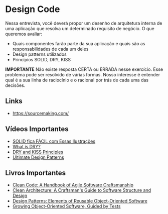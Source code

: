 # Design Code

Nessa entrevista, você deverá propor um desenho de arquitetura interna de uma aplicação que resolva um determinado requisito de negócio. O que queremos avaliar:
- Quais componentes farão parte da sua aplicação e quais são as responsabilidades de cada um deles
- Design patterns utilizados
- Princípios SOLID, DRY, KISS

**IMPORTANTE**
Não existe resposta CERTA ou ERRADA nesse exercício. Esse problema pode ser resolvido de várias formas. Nosso interesse é entender qual é a sua linha de raciocínio e o racional por trás de cada uma das decisões.

## Links
- https://sourcemaking.com/


## Vídeos Importantes
- [SOLID fica FÁCIL com Essas Ilustrações](https://www.youtube.com/watch?v=6SfrO3D4dHM)
- [What is DRY?](https://www.youtube.com/watch?v=L2cV6VZDGa0)
- [DRY and KISS Principles](https://www.youtube.com/watch?v=i-hxbBNZziI)
- [Ultimate Design Patterns](https://www.youtube.com/watch?v=NU_1StN5Tkk)

## Livros Importantes
- [Clean Code: A Handbook of Agile Software Craftsmanship](https://www.amazon.com/Clean-Code-Handbook-Software-Craftsmanship/dp/0132350882)
- [Clean Architecture: A Craftsman's Guide to Software Structure and Design](https://www.amazon.com.br/Clean-Architecture-Craftsmans-Software-Structure-ebook/dp/B075LRM681)
- [Design Patterns: Elements of Reusable Object-Oriented Software](https://www.amazon.com.br/Design-Patterns-Object-Oriented-Addison-Wesley-Professional-ebook/dp/B000SEIBB8/)
- [Growing Object-Oriented Software, Guided by Tests](https://www.amazon.com.br/Growing-Object-Oriented-Software-Addison-Wesley-Signature-ebook/dp/B002TIOYVW/)
